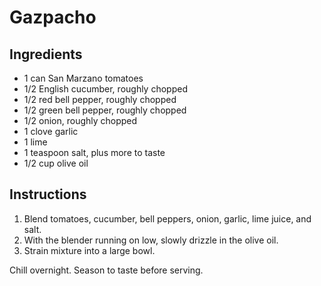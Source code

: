 # Gazpacho

## Ingredients

- 1 can San Marzano tomatoes
- 1/2 English cucumber, roughly chopped
- 1/2 red bell pepper, roughly chopped
- 1/2 green bell pepper, roughly chopped
- 1/2 onion, roughly chopped
- 1 clove garlic
- 1 lime
- 1 teaspoon salt, plus more to taste
- 1/2 cup olive oil 

## Instructions

1. Blend tomatoes, cucumber, bell peppers, onion, garlic, lime juice, and salt.
2. With the blender running on low, slowly drizzle in the olive oil.
3. Strain mixture into a large bowl.

Chill overnight. Season to taste before serving.
